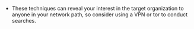 
* These techniques can reveal your interest in the target organization to anyone in your network path, so consider using a VPN or tor to conduct searches.
